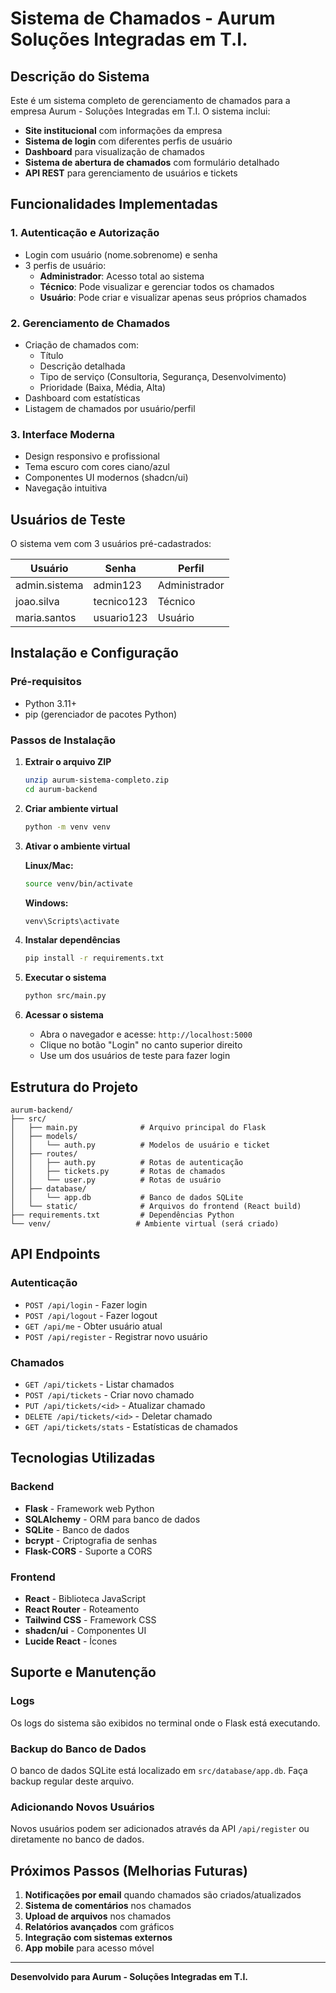 # Sistema de Chamados - Aurum Soluções Integradas em T.I.

## Descrição do Sistema

Este é um sistema completo de gerenciamento de chamados para a empresa Aurum - Soluções Integradas em T.I. O sistema inclui:

- **Site institucional** com informações da empresa
- **Sistema de login** com diferentes perfis de usuário
- **Dashboard** para visualização de chamados
- **Sistema de abertura de chamados** com formulário detalhado
- **API REST** para gerenciamento de usuários e tickets

## Funcionalidades Implementadas

### 1. Autenticação e Autorização
- Login com usuário (nome.sobrenome) e senha
- 3 perfis de usuário:
  - **Administrador**: Acesso total ao sistema
  - **Técnico**: Pode visualizar e gerenciar todos os chamados
  - **Usuário**: Pode criar e visualizar apenas seus próprios chamados

### 2. Gerenciamento de Chamados
- Criação de chamados com:
  - Título
  - Descrição detalhada
  - Tipo de serviço (Consultoria, Segurança, Desenvolvimento)
  - Prioridade (Baixa, Média, Alta)
- Dashboard com estatísticas
- Listagem de chamados por usuário/perfil

### 3. Interface Moderna
- Design responsivo e profissional
- Tema escuro com cores ciano/azul
- Componentes UI modernos (shadcn/ui)
- Navegação intuitiva

## Usuários de Teste

O sistema vem com 3 usuários pré-cadastrados:

| Usuário | Senha | Perfil |
|---------|-------|--------|
| admin.sistema | admin123 | Administrador |
| joao.silva | tecnico123 | Técnico |
| maria.santos | usuario123 | Usuário |

## Instalação e Configuração

### Pré-requisitos
- Python 3.11+
- pip (gerenciador de pacotes Python)

### Passos de Instalação

1. **Extrair o arquivo ZIP**
   ```bash
   unzip aurum-sistema-completo.zip
   cd aurum-backend
   ```

2. **Criar ambiente virtual**
   ```bash
   python -m venv venv
   ```

3. **Ativar o ambiente virtual**
   
   **Linux/Mac:**
   ```bash
   source venv/bin/activate
   ```
   
   **Windows:**
   ```bash
   venv\Scripts\activate
   ```

4. **Instalar dependências**
   ```bash
   pip install -r requirements.txt
   ```

5. **Executar o sistema**
   ```bash
   python src/main.py
   ```

6. **Acessar o sistema**
   - Abra o navegador e acesse: `http://localhost:5000`
   - Clique no botão "Login" no canto superior direito
   - Use um dos usuários de teste para fazer login

## Estrutura do Projeto

```
aurum-backend/
├── src/
│   ├── main.py              # Arquivo principal do Flask
│   ├── models/
│   │   └── auth.py          # Modelos de usuário e ticket
│   ├── routes/
│   │   ├── auth.py          # Rotas de autenticação
│   │   ├── tickets.py       # Rotas de chamados
│   │   └── user.py          # Rotas de usuário
│   ├── database/
│   │   └── app.db           # Banco de dados SQLite
│   └── static/              # Arquivos do frontend (React build)
├── requirements.txt         # Dependências Python
└── venv/                   # Ambiente virtual (será criado)
```

## API Endpoints

### Autenticação
- `POST /api/login` - Fazer login
- `POST /api/logout` - Fazer logout
- `GET /api/me` - Obter usuário atual
- `POST /api/register` - Registrar novo usuário

### Chamados
- `GET /api/tickets` - Listar chamados
- `POST /api/tickets` - Criar novo chamado
- `PUT /api/tickets/<id>` - Atualizar chamado
- `DELETE /api/tickets/<id>` - Deletar chamado
- `GET /api/tickets/stats` - Estatísticas de chamados

## Tecnologias Utilizadas

### Backend
- **Flask** - Framework web Python
- **SQLAlchemy** - ORM para banco de dados
- **SQLite** - Banco de dados
- **bcrypt** - Criptografia de senhas
- **Flask-CORS** - Suporte a CORS

### Frontend
- **React** - Biblioteca JavaScript
- **React Router** - Roteamento
- **Tailwind CSS** - Framework CSS
- **shadcn/ui** - Componentes UI
- **Lucide React** - Ícones

## Suporte e Manutenção

### Logs
Os logs do sistema são exibidos no terminal onde o Flask está executando.

### Backup do Banco de Dados
O banco de dados SQLite está localizado em `src/database/app.db`. Faça backup regular deste arquivo.

### Adicionando Novos Usuários
Novos usuários podem ser adicionados através da API `/api/register` ou diretamente no banco de dados.

## Próximos Passos (Melhorias Futuras)

1. **Notificações por email** quando chamados são criados/atualizados
2. **Sistema de comentários** nos chamados
3. **Upload de arquivos** nos chamados
4. **Relatórios avançados** com gráficos
5. **Integração com sistemas externos**
6. **App mobile** para acesso móvel

---

**Desenvolvido para Aurum - Soluções Integradas em T.I.**

